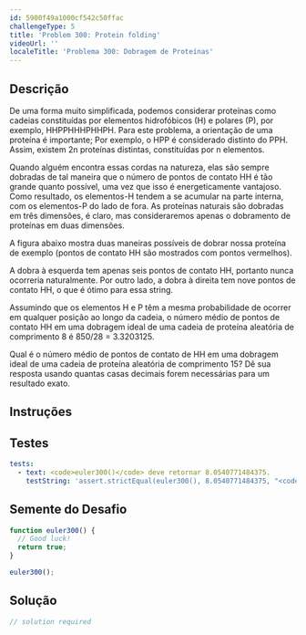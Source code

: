 ```yaml
---
id: 5900f49a1000cf542c50ffac
challengeType: 5
title: 'Problem 300: Protein folding'
videoUrl: ''
localeTitle: 'Problema 300: Dobragem de Proteínas'
---
```


## Descrição
<section id="description"> De uma forma muito simplificada, podemos considerar proteínas como cadeias constituídas por elementos hidrofóbicos (H) e polares (P), por exemplo, HHPPHHHPHHPH. Para este problema, a orientação de uma proteína é importante; Por exemplo, o HPP é considerado distinto do PPH. Assim, existem 2n proteínas distintas, constituídas por n elementos. <p> Quando alguém encontra essas cordas na natureza, elas são sempre dobradas de tal maneira que o número de pontos de contato HH é tão grande quanto possível, uma vez que isso é energeticamente vantajoso. Como resultado, os elementos-H tendem a se acumular na parte interna, com os elementos-P do lado de fora. As proteínas naturais são dobradas em três dimensões, é claro, mas consideraremos apenas o dobramento de proteínas em duas dimensões. </p><p> A figura abaixo mostra duas maneiras possíveis de dobrar nossa proteína de exemplo (pontos de contato HH são mostrados com pontos vermelhos). </p><p> A dobra à esquerda tem apenas seis pontos de contato HH, portanto nunca ocorreria naturalmente. Por outro lado, a dobra à direita tem nove pontos de contato HH, o que é ótimo para essa string. </p><p> Assumindo que os elementos H e P têm a mesma probabilidade de ocorrer em qualquer posição ao longo da cadeia, o número médio de pontos de contato HH em uma dobragem ideal de uma cadeia de proteína aleatória de comprimento 8 é 850/28 = 3.3203125. </p><p> Qual é o número médio de pontos de contato de HH em uma dobragem ideal de uma cadeia de proteína aleatória de comprimento 15? Dê sua resposta usando quantas casas decimais forem necessárias para um resultado exato. </p></section>

## Instruções
<section id="instructions">
</section>

## Testes
<section id='tests'>

```yml
tests:
  - text: <code>euler300()</code> deve retornar 8.0540771484375.
    testString: 'assert.strictEqual(euler300(), 8.0540771484375, "<code>euler300()</code> should return 8.0540771484375.");'

```

</section>

## Semente do Desafio
<section id='challengeSeed'>

<div id='js-seed'>

```js
function euler300() {
  // Good luck!
  return true;
}

euler300();

```

</div>



</section>

## Solução
<section id='solution'>

```js
// solution required
```
</section>
